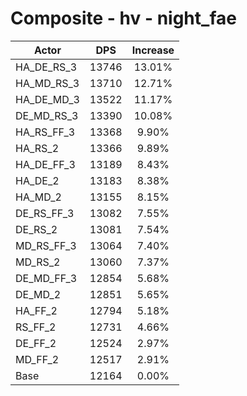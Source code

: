 # Composite - hv - night_fae
| Actor | DPS | Increase |
|---|:---:|:---:|
|HA_DE_RS_3|13746|13.01%|
|HA_MD_RS_3|13710|12.71%|
|HA_DE_MD_3|13522|11.17%|
|DE_MD_RS_3|13390|10.08%|
|HA_RS_FF_3|13368|9.90%|
|HA_RS_2|13366|9.89%|
|HA_DE_FF_3|13189|8.43%|
|HA_DE_2|13183|8.38%|
|HA_MD_2|13155|8.15%|
|DE_RS_FF_3|13082|7.55%|
|DE_RS_2|13081|7.54%|
|MD_RS_FF_3|13064|7.40%|
|MD_RS_2|13060|7.37%|
|DE_MD_FF_3|12854|5.68%|
|DE_MD_2|12851|5.65%|
|HA_FF_2|12794|5.18%|
|RS_FF_2|12731|4.66%|
|DE_FF_2|12524|2.97%|
|MD_FF_2|12517|2.91%|
|Base|12164|0.00%|
